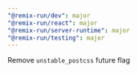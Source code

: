```yaml
---
"@remix-run/dev": major
"@remix-run/react": major
"@remix-run/server-runtime": major
"@remix-run/testing": major
---
```


Remove `unstable_postcss` future flag
